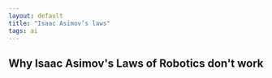 ```yaml
---
layout: default
title: "Isaac Asimov’s laws"
tags: ai
---
```


## Why Isaac Asimov's Laws of Robotics don't work


